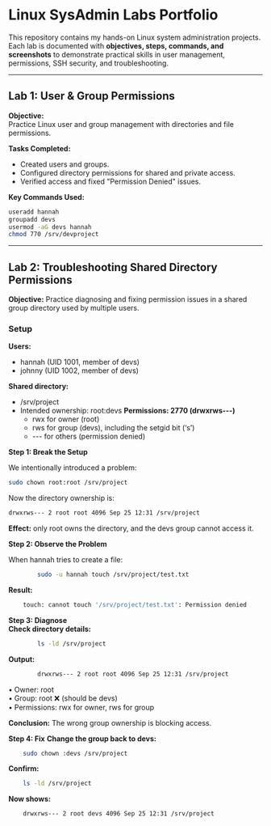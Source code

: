 # Linux SysAdmin Labs Portfolio

This repository contains my hands-on Linux system administration projects.  
Each lab is documented with **objectives, steps, commands, and screenshots** to demonstrate practical skills in user management, permissions, SSH security, and troubleshooting.

---

## Lab 1: User & Group Permissions
**Objective:**  
Practice Linux user and group management with directories and file permissions.

**Tasks Completed:**
- Created users and groups.  
- Configured directory permissions for shared and private access.  
- Verified access and fixed "Permission Denied" issues.

**Key Commands Used:**

```bash  
useradd hannah  
groupadd devs  
usermod -aG devs hannah  
chmod 770 /srv/devproject  
```

---

## Lab 2: Troubleshooting Shared Directory Permissions
**Objective:** Practice diagnosing and fixing permission issues in a shared group directory used by multiple users.

### Setup ###  
**Users:**
- hannah (UID 1001, member of devs)  
- johnny (UID 1002, member of devs)  

**Shared directory:**

-	/srv/project
-	Intended ownership: root:devs
**Permissions: 2770 (drwxrws---)**
    - rwx for owner (root)
    - rws for group (devs), including the setgid bit (‘s’)
    -	--- for others (permission denied)

**Step 1: Break the Setup**

We intentionally introduced a problem:  
``` bash
sudo chown root:root /srv/project  
```
Now the directory ownership is:  
``` bash
drwxrws--- 2 root root 4096 Sep 25 12:31 /srv/project  
```
**Effect:** only root owns the directory, and the devs group cannot access it.  

**Step 2: Observe the Problem**  

When hannah tries to create a file:  
``` bash
		sudo -u hannah touch /srv/project/test.txt  
```
**Result:**  
``` bash
	touch: cannot touch '/srv/project/test.txt': Permission denied  
```
**Step 3: Diagnose**  
**Check directory details:**
``` bash
		ls -ld /srv/project
```  

**Output:**
``` bash
		drwxrws--- 2 root root 4096 Sep 25 12:31 /srv/project
```
•	Owner: root  
•	Group: root ❌ (should be devs)  
•	Permissions: rwx for owner, rws for group  

**Conclusion:** The wrong group ownership is blocking access.

**Step 4: Fix**
	**Change the group back to devs:**
``` bash
	sudo chown :devs /srv/project
```
**Confirm:**
``` bash
	ls -ld /srv/project
```
**Now shows:**
```
	drwxrws--- 2 root devs 4096 Sep 25 12:31 /srv/project
```
